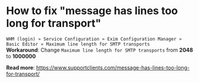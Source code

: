 # How to fix "message has lines too long for transport"

`WHM (login) » Service Configuration » Exim Configuration Manager » Basic Editor » Maximum line length for SMTP transports`  
**Workaround**: Change `Maximum line length for SMTP transports` from **2048** to **1000000**

**Read more**: https://www.supportclients.com/message-has-lines-too-long-for-transport/
